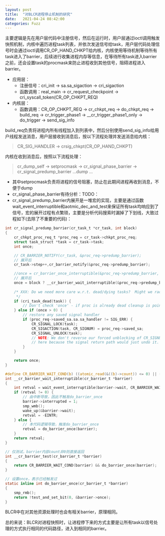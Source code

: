 ```yaml
---
layout: post
title:  "对BLCR进程停止机制的研究"
date:   2021-04-24 08:42:00
categories: Fuzz
---
```


主要逻辑是先在用户层代码中注册信号，然后在运行时，用户层通过ioctl调用触发快照机制，内核中遍历进程task列表，并依次发送信号给task，用户层代码处理信号时会通过ioctl调用CR_OP_HAND_CHKPT给内核，内核使用等待机制等待所有task进入了barrier，后续进行收集进程内存等信息，在等待所有task进入barrier之前，还会设置task的procmask来防止进程收到其他信号，阻碍进程进入barrier。

- 应用层：
	- 注册信号：cri_init -> sa.sa_sigaction -> cri_sigaction
	- 函数调用：real_main -> cr_request_checkpoint -> cri_syscall_token(CR_OP_CHKPT_REQ)
- 内核层：
	- 函数调用：CR_OP_CHKPT_REQ -> cr_chkpt_req -> do_chkpt_req -> build_req -> cr_trigger_phase1 -> __cr_trigger_phase1_only -> do_trigger -> send_sig_info

build_req负责将进程内所有线程加入到列表中，然后分别使用send_sig_info给用户线程发送消息，用户层接收到消息后，按以下流程处理并发送消息给内核：
> CR_SIG_HANDLER -> crsig_chkpt(CR_OP_HAND_CHKPT)

内核在收到消息后，按照以下流程处理：
> cr_dump_self -> setprocmask -> cr_signal_phase_barrier -> cr_signal_predump_barrier ...dump ...

-	其中setprocmask负责将进程的信号阻塞，防止在此期间进程再收到消息，不便于dump
-	cr_signal_phase_barrier有待分析：TODO：
-	cr_signal_predump_barrier内展开是一堆宏的实现，主要是通过函数wait_event_interruptible和aotmic_dec_and_test来保证所有task均响应到了信号，宏的展开过程有点繁琐，主要是分析代码搜索时漏掉了下划线，大致过程如下(去除了不重要的代码)：

```c
int cr_signal_predump_barrier(cr_task_t *cr_task, int block)
{
	cr_chkpt_proc_req_t *proc_req = cr_task->chkpt_proc_req;
	struct task_struct *task = cr_task->task;
	int once;

	// CR_BARRIER_NOTIFY(cr_task, &proc_req->predump_barrier);
	// 展开后
	cr_task->step++,cr_barrier_notify(&proc_req->predump_barrier);

	//once = cr_barrier_once_interruptible(&proc_req->predump_barrier, block);
    // 展开后
	once = block ? __cr_barrier_wait_interruptible(&proc_req->predump_barrier) : __cr_barrier_test(&proc_req->predump_barrier); 
    
	/* XXX: Do we need more care w.r.t. dead/dying tasks?  Might we race here?
	 */
	if (cri_task_dead(task)) {
		// Don't check 'once' - if proc is already dead cleanup is pointless (and possibly unsafe)
	} else if (once > 0) {
		// restore any saved signal handler
	    if (proc_req->saved_sa.sa.sa_handler != SIG_ERR) {
			CR_SIGNAL_LOCK(task);
    		CR_SIGACTION(task, CR_SIGNUM) = proc_req->saved_sa;
			CR_SIGNAL_UNLOCK(task);
			// NOTE: We don't reverse our forced unblocking of CR_SIGNUM
			// here because the signal return path would just undo it.
		}
	}

	return once;
}

#define CR_BARRIER_WAIT_COND(b)	((atomic_read(&((b)->count)) <= 0) || (b)->interrupted)
int __cr_barrier_wait_interruptible(cr_barrier_t *barrier)
{
    int retval = wait_event_interruptible(barrier->wait, CR_BARRIER_WAIT_COND(barrier));
    if (retval != 0) {
		// 由中断导致，因此不触发do_barrier_once
		barrier->interrupted = 1;
		smp_wmb();
		wake_up(&barrier->wait);
		retval = -EINTR;
    } else {
        // 本代码逻辑导致，触发do_barrier_once
    	retval = do_barrier_once(barrier);
    }
    return retval;
}

// 仅测试，barrier内部count非0则直接返回
int __cr_barrier_test(cr_barrier_t *barrier)
{
    return CR_BARRIER_WAIT_COND(barrier) && do_barrier_once(barrier);
}

// 设置once，表示已经触发过
static inline int do_barrier_once(cr_barrier_t *barrier)
{
    smp_rmb();
    return !test_and_set_bit(0, &barrier->once);
}
```

BLCR中在对其他资源处理时也会有相关barrier，原理相同。

总的来说：BLCR对进程快照时，让进程停下来的方式主要是让所有task以信号处理的方式执行相同的代码路径，进入到相同的barrier。